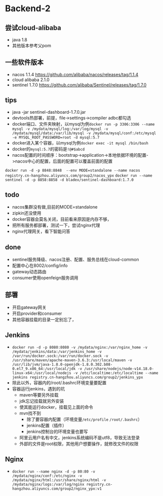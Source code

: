# Backend-2

## 尝试cloud-alibaba
- java 1.8
- 其他版本参考父pom

## 一些软件版本
- nacos 1.1.4 https://github.com/alibaba/nacos/releases/tag/1.1.4
- cloud alibaba 2.1.0
- sentinel 1.7.0 https://github.com/alibaba/Sentinel/releases/tag/1.7.0

## tips
- java -jar sentinel-dashboard-1.7.0.jar
- devtools热部署，前提，file->settings->compiler adbc都勾选
- docker端口、文件夹映射，以mysql为例`docker run -p 3306:3306 --name mysql -v /mydata/mysql/log:/var/log/mysql -v /mydata/mysql/data:/var/lib/mysql -v /mydata/mysql/conf:/etc/mysql -e MYSQL_ROOT_PASSWORD=root -d mysql:5.7`
- docker进入某个容器，以mysql为例`docker exec -it mysql /bin/bash`
- docker的`mysql:5.7`的密码是`!@#$abcd`
- nacos配置的时间顺序：bootstrap->application->本地依据环境的配置->nacos中心的配置，后面的配置可以覆盖前面的配置

`docker run -d -p 8848:8848  --env MODE=standalone --name nacos registry.cn-hangzhou.aliyuncs.com/group2/nacos_ypx`
`docker run --name sentinel -d -p 8858:8858 -d bladex/sentinel-dashboard:1.7.0`
## todo
- nacos集群没有做,目前的MODE=standalone
- zipkin还没使用
- docker容器会莫名关闭，目前看来原因是内存不够，
- 把所有服务都部署，测试一下，尝试nginx代理
- nginx代理网关，看下智能问答

## done
- sentinel服务降级、nacos注册、配置、服务总线在cloud-common
- 配置中心在8002/config/info
- gateway动态路由
- consumer使用openfeign服务调用

## 部署
- 开启gateway网关
- 开启provider和consumer
- 其他容器挂载的目录一定别忘了，

## Jenkins

- `docker run -d -p 8080:8080 -v /mydata/nginx:/var/nginx_home -v /mydata/jenkins/data:/var/jenkins_home -v /var/run/docker.sock:/var/run/docker.sock -v /usr/share/maven/apache-maven-3.6.3:/usr/local/maven -v /usr/lib/jvm/java-1.8.0-openjdk-1.8.0.302.b08-0.el7_9.x86_64:/usr/local/jdk -v /usr/share/nodejs/node-v14.18.0-linux-x64:/usr/local/nodejs -v /etc/localtime:/etc/localtime --name jenkins registry.cn-hangzhou.aliyuncs.com/group2/jenkins_ypx`
- 除此以外，容器内的/root/.bashrc环境变量要配置
- 容器运行jenkins，遇到的坑
    - maven等要另外挂载
    - jdk忘记挂载就另外安装
    - 使其能运行docker，挂载见上面的命令
    - mvn找不到
      - 除了要容器内配置（环境变量`/etc/profile` `/root/.bashrc`）
      - jenkins配置（插件）
      - jenkins控制台的环境变量也要写
    - 阿里云用户名有中文，jenkins系统编码不是utf8，导致无法登录
    - 外部的文件是root权限，其他用户想要操作，就修改文件的权限

## Nginx

- `docker run --name nginx -d -p 80:80 -v /mydata/nginx/conf:/etc/nginx -v /mydata/nginx/html:/usr/share/nginx/html -v /mydata/nginx/logs:/var/log/nginx registry.cn-hangzhou.aliyuncs.com/group2/nginx_ypx:v1`
